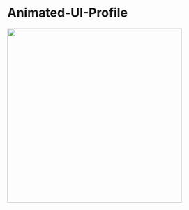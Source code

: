 # Animated-UI-Profile

<img src="![Screenshot (7)](https://user-images.githubusercontent.com/107976020/228187597-3f86e550-3252-40ce-8eb2-b0d73ee26d06.png)
" width="400px" >
